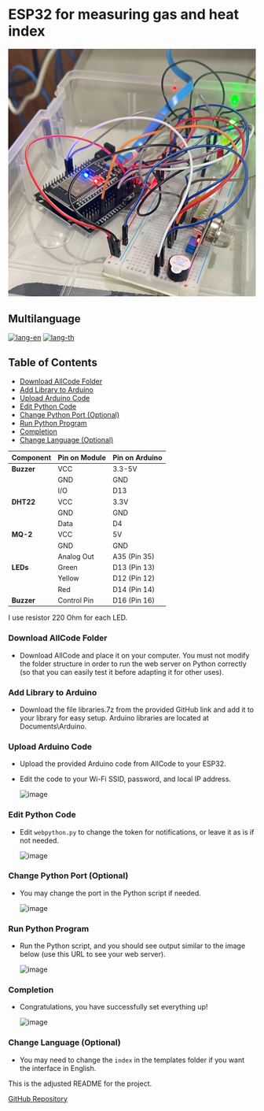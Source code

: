 # ESP32 for measuring gas and heat index

![Topic Picture](Photo/Ex1.jpg)

## Multilanguage

[![lang-en](https://img.shields.io/badge/lang-en-red)](README.md) [![lang-th](https://img.shields.io/badge/lang-th-green)](README.th.md)

## Table of Contents

- [Download AllCode Folder](#download-allcode-folder)
- [Add Library to Arduino](#add-library-to-arduino)
- [Upload Arduino Code](#upload-arduino-code)
- [Edit Python Code](#edit-python-code)
- [Change Python Port (Optional)](#change-python-port-optional)
- [Run Python Program](#run-python-program)
- [Completion](#completion)
- [Change Language (Optional)](#change-language-optional)

| **Component** | **Pin on Module** | **Pin on Arduino** |
|---------------|------------------|--------------------|
| **Buzzer**    | VCC              | 3.3-5V             |
|               | GND              | GND                |
|               | I/O              | D13                |
| **DHT22**     | VCC              | 3.3V               |
|               | GND              | GND                |
|               | Data             | D4                 |
| **MQ-2**      | VCC              | 5V                 |
|               | GND              | GND                |
|               | Analog Out       | A35 (Pin 35)       |
| **LEDs**      | Green            | D13 (Pin 13)       |
|               | Yellow           | D12 (Pin 12)       |
|               | Red              | D14 (Pin 14)       |
| **Buzzer**    | Control Pin      | D16 (Pin 16)       |

I use resistor 220 Ohm for each LED.

### Download AllCode Folder
- Download AllCode and place it on your computer. You must not modify the folder structure in order to run the web server on Python correctly (so that you can easily test it before adapting it for other uses).

### Add Library to Arduino
- Download the file libraries.7z from the provided GitHub link and add it to your library for easy setup. Arduino libraries are located at Documents\Arduino.

### Upload Arduino Code
- Upload the provided Arduino code from AllCode to your ESP32.
- Edit the code to your Wi-Fi SSID, password, and local IP address.

  ![image](https://github.com/user-attachments/assets/f0674956-c26b-4fe3-b256-90b9cefeb025)

### Edit Python Code
- Edit `webpython.py` to change the token for notifications, or leave it as is if not needed.

  ![image](https://github.com/user-attachments/assets/6f3ddd05-f835-4a04-a01b-29e8213af864)

### Change Python Port (Optional)
- You may change the port in the Python script if needed.

  ![image](https://github.com/user-attachments/assets/2308bfcc-c021-4481-92be-fac695d52703)

### Run Python Program
- Run the Python script, and you should see output similar to the image below (use this URL to see your web server).

  ![image](https://github.com/user-attachments/assets/66613c9c-1830-4a61-ab9f-a18fab092c9c)

### Completion
- Congratulations, you have successfully set everything up!

  ![image](https://github.com/user-attachments/assets/ba739e62-f810-4707-8cb5-4706ccd7947a)

### Change Language (Optional)
- You may need to change the `index` in the templates folder if you want the interface in English.

This is the adjusted README for the project.

[GitHub Repository](https://github.com/sunsonta/Esp32-DHT-22-and-MQ-2/tree/main)
